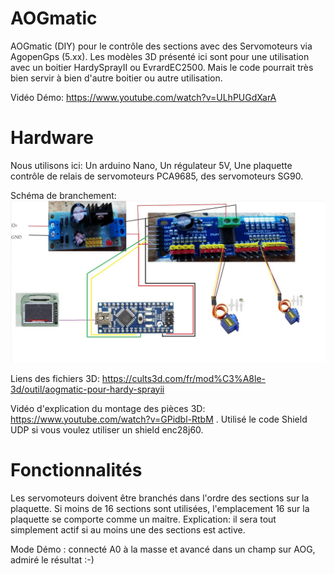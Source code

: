 ﻿# AOGmatic

AOGmatic (DIY) pour le contrôle des sections avec des Servomoteurs via AgopenGps (5.xx). Les modèles 3D présenté ici sont pour une utilisation avec un boitier HardySprayII ou EvrardEC2500.
Mais le code pourrait très bien servir à bien d'autre boitier ou autre utilisation.

Vidéo Démo:
https://www.youtube.com/watch?v=ULhPUGdXarA

# Hardware

Nous utilisons ici: Un arduino Nano, Un régulateur 5V, Une plaquette contrôle de relais de servomoteurs PCA9685, des servomoteurs SG90.

Schéma de branchement:
![Schéma](Pics/Schema.jpg)


Liens des fichiers 3D:
https://cults3d.com/fr/mod%C3%A8le-3d/outil/aogmatic-pour-hardy-sprayii


Vidéo d'explication du montage des pièces 3D:
https://www.youtube.com/watch?v=GPidbl-RtbM
.
Utilisé le code Shield UDP si vous voulez utiliser un shield enc28j60.

# Fonctionnalités

Les servomoteurs doivent être branchés dans l'ordre des sections sur la plaquette. Si moins de 16 sections sont utilisées, l'emplacement 16 sur la plaquette se comporte comme un maitre. Explication: il sera tout simplement actif si au moins une des sections est active.

Mode Démo : connecté A0 à la masse et avancé dans un champ sur AOG, admiré le résultat :-)



